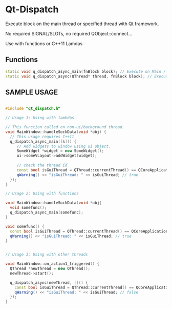 Qt-Dispatch
===========

Execute block on the main thread or specified thread with Qt framework. 

No required SIGNAL/SLOTs, no required QObject::connect...

Use with functions or C++11 Lamdas 

Functions
------------

```cpp
static void q_dispatch_async_main(fnBlock block); // Execute on Main / UI thread.
static void q_dispatch_async(QThread* thread, fnBlock block); // Execute on some thread.
```

SAMPLE USAGE
------------

```cpp

#include "qt_dispatch.h"

// Usage 1: Using with lambdas

// This function called on non-ui/background thread.
void MainWindow::handleSockData(void *obj) {
  // This usage requires C++11 
  q_dispatch_async_main([&]() {
     // Add widgets to window using ui object. 
     SomeWidget *widget = new SomeWidget();
     ui->someVLayout->addWidget(widget);
     
     // check the thread id
     const bool isGuiThread = QThread::currentThread() == QCoreApplication::instance()->thread();
     qWarning() << "isGuiThread: " << isGuiThread; // true
  });
}

// Usage 2: Using with functions

void MainWindow::handleSockData(void *obj{
  void somefunc();
  q_dispatch_async_main(somefunc);
}

void somefunc() {
  const bool isGuiThread = QThread::currentThread() == QCoreApplication::instance()->thread();
  qWarning() << "isGuiThread: " << isGuiThread; // true
}


// Usage 3: Using with other threads

void MainWindow::on_action1_triggered() {
  QThread *newThread = new QThread();
  newThread->start();

  q_dispatch_async(newThread, []() {
    const bool isGuiThread = QThread::currentThread() == QCoreApplication::instance()->thread();
    qWarning() << "isGuiThread: " << isGuiThread; // false
  });
}
```
